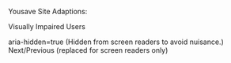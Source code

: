 Yousave
Site Adaptions:

Visually Impaired Users

aria-hidden=true (Hidden from screen readers to avoid nuisance.)
<span class="sr-only">Next/Previous</span> (replaced for screen readers only)
